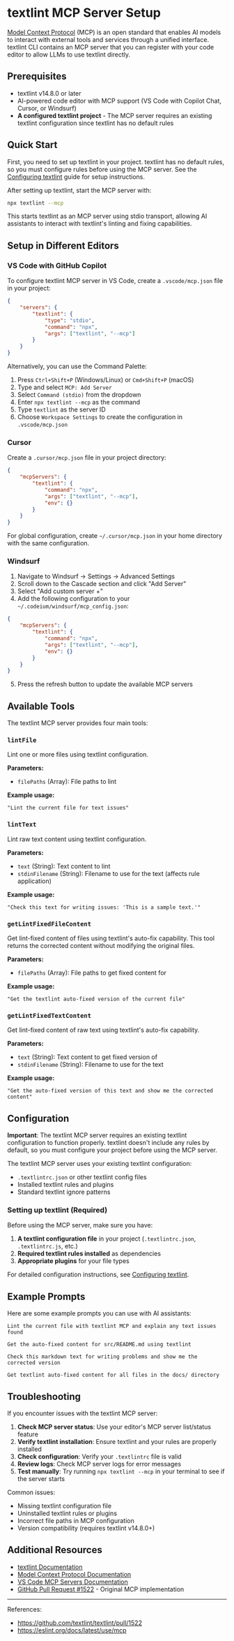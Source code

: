 # textlint MCP Server Setup

[Model Context Protocol](https://modelcontextprotocol.io/) (MCP) is an open standard that enables AI models to interact with external tools and services through a unified interface. textlint CLI contains an MCP server that you can register with your code editor to allow LLMs to use textlint directly.

## Prerequisites

- textlint v14.8.0 or later
- AI-powered code editor with MCP support (VS Code with Copilot Chat, Cursor, or Windsurf)
- **A configured textlint project** - The MCP server requires an existing textlint configuration since textlint has no default rules

## Quick Start

First, you need to set up textlint in your project. textlint has no default rules, so you must configure rules before using the MCP server. See the [Configuring textlint](./configuring.md) guide for setup instructions.

After setting up textlint, start the MCP server with:

```bash
npx textlint --mcp
```

This starts textlint as an MCP server using stdio transport, allowing AI assistants to interact with textlint's linting and fixing capabilities.

## Setup in Different Editors

### VS Code with GitHub Copilot

To configure textlint MCP server in VS Code, create a `.vscode/mcp.json` file in your project:

```json
{
    "servers": {
        "textlint": {
            "type": "stdio",
            "command": "npx",
            "args": ["textlint", "--mcp"]
        }
    }
}
```

Alternatively, you can use the Command Palette:

1. Press `Ctrl+Shift+P` (Windows/Linux) or `Cmd+Shift+P` (macOS)
2. Type and select `MCP: Add Server`
3. Select `Command (stdio)` from the dropdown
4. Enter `npx textlint --mcp` as the command
5. Type `textlint` as the server ID
6. Choose `Workspace Settings` to create the configuration in `.vscode/mcp.json`

### Cursor

Create a `.cursor/mcp.json` file in your project directory:

```json
{
    "mcpServers": {
        "textlint": {
            "command": "npx",
            "args": ["textlint", "--mcp"],
            "env": {}
        }
    }
}
```

For global configuration, create `~/.cursor/mcp.json` in your home directory with the same configuration.

### Windsurf

1. Navigate to Windsurf → Settings → Advanced Settings
2. Scroll down to the Cascade section and click "Add Server"
3. Select "Add custom server +"
4. Add the following configuration to your `~/.codeium/windsurf/mcp_config.json`:

```json
{
    "mcpServers": {
        "textlint": {
            "command": "npx",
            "args": ["textlint", "--mcp"],
            "env": {}
        }
    }
}
```

5. Press the refresh button to update the available MCP servers

## Available Tools

The textlint MCP server provides four main tools:

### `lintFile`
Lint one or more files using textlint configuration.

**Parameters:**
- `filePaths` (Array): File paths to lint

**Example usage:**
```
"Lint the current file for text issues"
```

### `lintText`
Lint raw text content using textlint configuration.

**Parameters:**
- `text` (String): Text content to lint
- `stdinFilename` (String): Filename to use for the text (affects rule application)

**Example usage:**
```
"Check this text for writing issues: 'This is a sample text.'"
```

### `getLintFixedFileContent`
Get lint-fixed content of files using textlint's auto-fix capability. This tool returns the corrected content without modifying the original files.

**Parameters:**
- `filePaths` (Array): File paths to get fixed content for

**Example usage:**
```
"Get the textlint auto-fixed version of the current file"
```

### `getLintFixedTextContent`
Get lint-fixed content of raw text using textlint's auto-fix capability.

**Parameters:**
- `text` (String): Text content to get fixed version of
- `stdinFilename` (String): Filename to use for the text

**Example usage:**
```
"Get the auto-fixed version of this text and show me the corrected content"
```

## Configuration

**Important**: The textlint MCP server requires an existing textlint configuration to function properly. textlint doesn't include any rules by default, so you must configure your project before using the MCP server.

The textlint MCP server uses your existing textlint configuration:

- `.textlintrc.json` or other textlint config files
- Installed textlint rules and plugins
- Standard textlint ignore patterns

### Setting up textlint (Required)

Before using the MCP server, make sure you have:

1. **A textlint configuration file** in your project (`.textlintrc.json`, `.textlintrc.js`, etc.)
2. **Required textlint rules installed** as dependencies
3. **Appropriate plugins** for your file types

For detailed configuration instructions, see [Configuring textlint](./configuring.md).

## Example Prompts

Here are some example prompts you can use with AI assistants:

```
Lint the current file with textlint MCP and explain any text issues found

Get the auto-fixed content for src/README.md using textlint

Check this markdown text for writing problems and show me the corrected version

Get textlint auto-fixed content for all files in the docs/ directory
```

## Troubleshooting

If you encounter issues with the textlint MCP server:

1. **Check MCP server status**: Use your editor's MCP server list/status feature
2. **Verify textlint installation**: Ensure textlint and your rules are properly installed
3. **Check configuration**: Verify your `.textlintrc` file is valid
4. **Review logs**: Check MCP server logs for error messages
5. **Test manually**: Try running `npx textlint --mcp` in your terminal to see if the server starts

Common issues:
- Missing textlint configuration file
- Uninstalled textlint rules or plugins
- Incorrect file paths in MCP configuration
- Version compatibility (requires textlint v14.8.0+)

## Additional Resources

- [textlint Documentation](https://textlint.github.io/)
- [Model Context Protocol Documentation](https://modelcontextprotocol.io/introduction)
- [VS Code MCP Servers Documentation](https://code.visualstudio.com/docs/copilot/chat/mcp-servers)
- [GitHub Pull Request #1522](https://github.com/textlint/textlint/pull/1522) - Original MCP implementation

---

References:

- https://github.com/textlint/textlint/pull/1522
- https://eslint.org/docs/latest/use/mcp